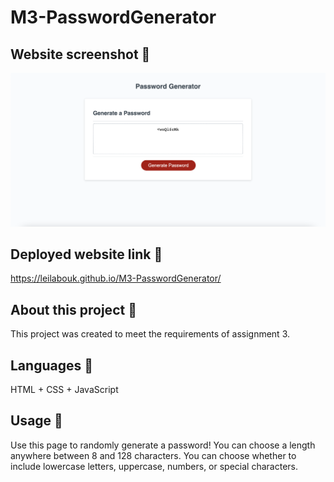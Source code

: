 # M3-PasswordGenerator

## Website screenshot 📸

![Website screenshot](./assets/screenshot.png)

## Deployed website link 🤖

https://leilabouk.github.io/M3-PasswordGenerator/

## About this project 🐊

This project was created to meet the requirements of assignment 3. 

## Languages 💬
HTML + CSS + JavaScript

## Usage 🐗

Use this page to randomly generate a password! 
You can choose a length anywhere between 8 and 128 characters.
You can choose whether to include lowercase letters, uppercase, numbers, or special characters. 